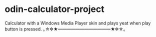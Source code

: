 # odin-calculator-project

Calculator with a Windows Media Player skin and plays yeat when play button is pressed.
｡☆✼★━━━━━━━━━━━━★✼☆｡
